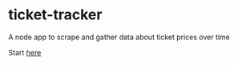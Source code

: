 # ticket-tracker
A node app to scrape and gather data about ticket prices over time

Start [here](https://scotch.io/tutorials/scraping-the-web-with-node-js)
